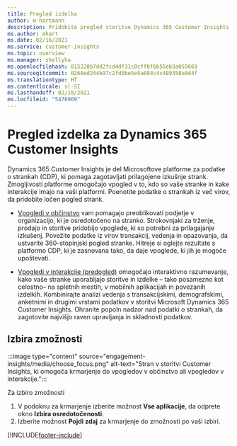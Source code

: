 ```yaml
---
title: Pregled izdelka
author: m-hartmann
description: Pridobite pregled storitve Dynamics 365 Customer Insights in njenih zmogljivosti.
ms.author: mhart
ms.date: 02/16/2021
ms.service: customer-insights
ms.topic: overview
ms.manager: shellyha
ms.openlocfilehash: 815220b7dd2fcd4df31c0cff8f6b55eb3a055669
ms.sourcegitcommit: 0260ed244b97c2fd0be5e9a084c4c489358e8d4f
ms.translationtype: HT
ms.contentlocale: sl-SI
ms.lasthandoff: 02/18/2021
ms.locfileid: "5476969"
---
```

# <a name="product-overview-for-dynamics-365-customer-insights"></a>Pregled izdelka za Dynamics 365 Customer Insights

Dynamics 365 Customer Insights je del Microsoftove platforme za podatke o strankah (CDP), ki pomaga zagotavljati prilagojene izkušnje strank. Zmogljivosti platforme omogočajo vpogled v to, kdo so vaše stranke in kake interakcije imajo na vaši platformi. Poenotite podatke o strankah iz več virov, da pridobite ločen pogled strank.


- [Vpogledi v občinstvo](audience-insights/overview.md) vam pomagajo preoblikovati podjetje v organizacijo, ki je osredotočeno na stranko. Strokovnjaki za trženje, prodajo in storitve pridobijo vpoglede, ki so potrebni za prilagajanje izkušenj. Povežite podatke iz virov transakcij, vedenja in opazovanja, da ustvarite 360-stopinjski pogled stranke. Hitreje si oglejte rezultate s platformo CDP, ki je zasnovana tako, da daje vpoglede, ki jih je mogoče upoštevati. 

- [Vpogledi v interakcije (predogled)](engagement-insights/index.yml) omogočajo interaktivno razumevanje, kako vaše stranke uporabljajo storitve in izdelke – tako posamezno kot celostno– na spletnih mestih, v mobilnih aplikacijah in povezanih izdelkih. Kombinirajte analizi vedenja s transakcijskimi, demografskimi, anketnimi in drugimi vrstami podatkov v storitvi Microsoft Dynamics 365 Customer Insights. Ohranite popoln nadzor nad podatki o strankah, da zagotovite najvišjo raven upravljanja in skladnosti podatkov.
 
## <a name="choose-a-capability"></a>Izbira zmožnosti

:::image type="content" source="engagement-insights/media/choose_focus.png" alt-text="Stran v storitvi Customer Insights, ki omogoča krmarjenje do vpogledov v občinstvo ali vpogledov v interakcije.":::

Za izbiro zmožnosti

1. V podoknu za krmarjenje izberite možnost **Vse aplikacije**, da odprete okno **Izbira osredotočenosti**.
1. Izberite možnost **Pojdi zdaj** za krmarjenje do zmožnosti po vaši izbiri.


[!INCLUDE[footer-include](includes/footer-banner.md)]